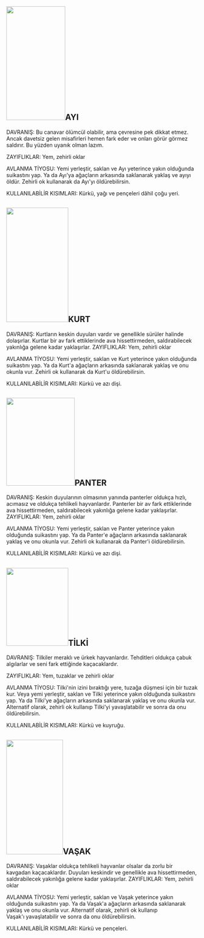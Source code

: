 
## <img class="alignleft" src="https://i.hizliresim.com/dZrqOp.jpg" alt="" width="155" height="299" />AYI
DAVRANIŞ: Bu canavar ölümcül olabilir, ama çevresine pek dikkat etmez. Ancak davetsiz gelen misafirleri hemen fark eder ve onları görür görmez saldırır. Bu yüzden uyanık olman lazım.

ZAYIFLIKLAR: Yem, zehirli oklar

AVLANMA TİYOSU: Yemi yerleştir, saklan ve Ayı yeterince yakın olduğunda suikastını yap. Ya da Ayı'ya ağaçların arkasında saklanarak yaklaş ve ayıyı öldür. Zehirli ok kullanarak da Ayı'yı öldürebilirsin.

KULLANILABİLİR KISIMLARI: Kürkü, yağı ve pençeleri dâhil çoğu yeri.

## <img class="alignright" src="https://i.hizliresim.com/5m0RD5.jpg" alt="" width="163" height="301" />KURT
DAVRANIŞ: Kurtların keskin duyuları vardır ve genellikle sürüler halinde dolaşırlar. Kurtlar bir av fark ettiklerinde ava hissettirmeden, saldırabilecek yakınlığa gelene kadar yaklaşırlar. ZAYIFLIKLAR: Yem, zehirli oklar

AVLANMA TİYOSU: Yemi yerleştir, saklan ve Kurt yeterince yakın olduğunda suikastını yap. Ya da Kurt'a ağaçların arkasında saklanarak yaklaş ve onu okunla vur. Zehirli ok kullanarak da Kurt'u öldürebilirsin.

KULLANILABİLİR KISIMLARI: Kürkü ve azı dişi.

## <img class="alignleft" src="https://i.hizliresim.com/0NX2EY.jpg" alt="" width="180" height="231" />PANTER
DAVRANIŞ: Keskin duyularının olmasının yanında panterler oldukça hızlı, acımasız ve oldukça tehlikeli hayvanlardır. Panterler bir av fark ettiklerinde ava hissettirmeden, saldırabilecek yakınlığa gelene kadar yaklaşırlar. ZAYIFLIKLAR: Yem, zehirli oklar

AVLANMA TİYOSU: Yemi yerleştir, saklan ve Panter yeterince yakın olduğunda suikastını yap. Ya da Panter'e ağaçların arkasında saklanarak yaklaş ve onu okunla vur. Zehirli ok kullanarak da Panter'i öldürebilirsin.

KULLANILABİLİR KISIMLARI: Kürkü ve azı dişi.
## <img class="alignright" src="https://i.hizliresim.com/Jk9EQ5.jpg" alt="" width="163" height="205" />TİLKİ
DAVRANIŞ: Tilkiler meraklı ve ürkek hayvanlardır. Tehditleri oldukça çabuk algılarlar ve seni fark ettiğinde kaçacaklardır.

ZAYIFLIKLAR: Yem, tuzaklar ve zehirli oklar

AVLANMA TİYOSU: Tilki'nin izini bıraktığı yere, tuzağa düşmesi için bir tuzak kur. Veya yemi yerleştir, saklan ve Tilki yeterince yakın olduğunda suikastını yap. Ya da Tilki'ye ağaçların arkasında saklanarak yaklaş ve onu okunla vur. Alternatif olarak, zehirli ok kullanıp Tilki’yi yavaşlatabilir ve sonra da onu öldürebilirsin.

KULLANILABİLİR KISIMLARI: Kürkü ve kuyruğu.

## <img class="alignleft" src="https://i.hizliresim.com/4qARa7.jpg" alt="" width="149" height="301" />VAŞAK
DAVRANIŞ: Vaşaklar oldukça tehlikeli hayvanlar olsalar da zorlu bir kavgadan kaçacaklardır. Duyuları keskindir ve genellikle ava hissettirmeden, saldırabilecek yakınlığa gelene kadar yaklaşırlar. ZAYIFLIKLAR: Yem, zehirli oklar

AVLANMA TİYOSU: Yemi yerleştir, saklan ve Vaşak yeterince yakın olduğunda suikastını yap. Ya da Vaşak'a ağaçların arkasında saklanarak yaklaş ve onu okunla vur. Alternatif olarak, zehirli ok kullanıp Vaşak'ı yavaşlatabilir ve sonra da onu öldürebilirsin.

KULLANILABİLİR KISIMLARI: Kürkü ve pençeleri.